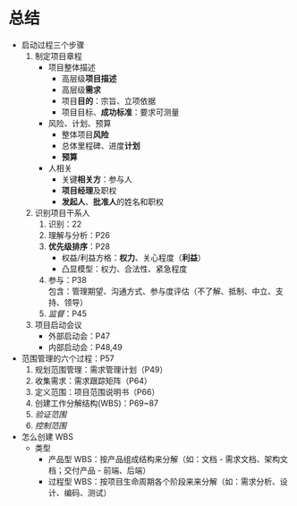 # 总结

* 启动过程三个步骤
  1. 制定项目章程
     * 项目整体描述
       * 高层级**项目描述**
       * 高层级**需求**
       * 项目**目的**：宗旨、立项依据
       * 项目目标、**成功标准**：要求可测量
     * 风险、计划、预算
       * 整体项目**风险**
       * 总体里程碑、进度**计划**
       * **预算**
     * 人相关
       * 关键**相关方**：参与人
       * **项目经理**及职权
       * **发起人**、**批准人**的姓名和职权
  2. 识别项目干系人
     1. 识别：22
     2. 理解与分析：P26
     3. **优先级排序**：P28
        * 权益/利益方格：**权力**、关心程度（**利益**）
        * 凸显模型：权力、合法性、紧急程度
     4. 参与：P38  
        包含：管理期望、沟通方式、参与度评估（不了解、抵制、中立、支持、领导）
     5. *监督*：P45
  3. 项目启动会议
     * 外部启动会：P47
     * 内部启动会：P48,49
* 范围管理的六个过程：P57
  1. 规划范围管理：需求管理计划（P49）
  2. 收集需求：需求跟踪矩阵（P64）
  3. 定义范围：项目范围说明书（P66）
  4. 创建工作分解结构(WBS)：P69~87
  5. *验证范围*
  6. *控制范围*
* 怎么创建 WBS
  * 类型
    * 产品型 WBS：按产品组成结构来分解（如：文档 - 需求文档、架构文档；交付产品 - 前端、后端）
    * 过程型 WBS：按项目生命周期各个阶段来来分解（如：需求分析、设计、编码、测试）